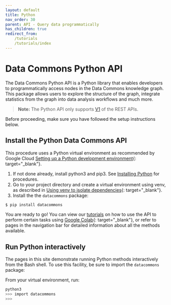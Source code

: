 ```yaml
---
layout: default
title: Python
nav_order: 30
parent: API - Query data programmatically
has_children: true
redirect_from:
    /tutorials
    /tutorials/index
---
```


# Data Commons Python API

The Data Commons Python API is a Python library that enables developers to
programmatically access nodes in the Data Commons knowledge graph. This package
allows users to explore the structure of the graph, integrate statistics from
the graph into data analysis workflows and much more. 

> **Note:** The Python API only supports [V1](/api/rest/v1) of the REST APIs. 

Before proceeding, make sure you have followed the setup instructions below.

## Install the Python Data Commons API

This procedure uses a Python virtual environment as recommended by Google Cloud [Setting up a Python development environment](https://cloud.google.com/python/docs/setup){: target="_blank"}.

1. If not done already, install python3 and pip3. See [Installing Python](https://cloud.google.com/python/docs/setup#installing_python) for procedures.
1. Go to your project directory and create a virtual environment using venv, as described in [Using venv to isolate dependencies](https://cloud.google.com/python/docs/setup#installing_and_using_virtualenv){: target="_blank"}. 
1. Install the the `datacommons` package:

```bash
$ pip install datacommons
```

You are ready to go! You can view our [tutorials](/api/python/tutorials.html) on how to use the
API to perform certain tasks using [Google Colab](https://colab.sandbox.google.com/){: target="_blank"}, or refer to pages in the navigation bar for detailed information about all the methods available.

## Run Python interactively

The pages in this site demonstrate running Python methods interactively from the Bash shell. To use this facility, be sure to import the `datacommons` package:

From your virtual environment, run:

```bash
python3
>>> import datacommons
>>>
```



